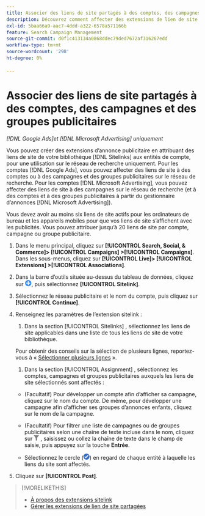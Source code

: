 ```yaml
---
title: Associer des liens de site partagés à des comptes, des campagnes et des groupes publicitaires
description: Découvrez comment affecter des extensions de lien de site partagées à des comptes, des campagnes et des groupes publicitaires.
exl-id: 5baa66a9-aac7-4ddd-a322-6578a571166b
feature: Search Campaign Management
source-git-commit: d0f1c413134a0868ddec79ded7672af316267edd
workflow-type: tm+mt
source-wordcount: '298'
ht-degree: 0%

---
```


# Associer des liens de site partagés à des comptes, des campagnes et des groupes publicitaires

*[!DNL Google Ads]et [!DNL Microsoft Advertising] uniquement*

Vous pouvez créer des extensions d’annonce publicitaire en attribuant des liens de site de votre bibliothèque [!DNL Sitelinks] aux entités de compte, pour une utilisation sur le réseau de recherche uniquement. Pour les comptes [!DNL Google Ads], vous pouvez affecter des liens de site à des comptes ou à des campagnes et des groupes publicitaires sur le réseau de recherche. Pour les comptes [!DNL Microsoft Advertising], vous pouvez affecter des liens de site à des campagnes sur le réseau de recherche (et à des comptes et à des groupes publicitaires à partir du gestionnaire d’annonces [!DNL Microsoft Advertising]).

Vous devez avoir au moins six liens de site actifs pour les ordinateurs de bureau et les appareils mobiles pour que vos liens de site s’affichent avec les publicités. Vous pouvez attribuer jusqu’à 20 liens de site par compte, campagne ou groupe publicitaire.

1. Dans le menu principal, cliquez sur **[!UICONTROL Search, Social, & Commerce]> [!UICONTROL Campaigns] >[!UICONTROL Campaigns]**. Dans les sous-menus, cliquez sur **[!UICONTROL Live]> [!UICONTROL Extensions] >[!UICONTROL Associations]**.

1. Dans la barre d’outils située au-dessus du tableau de données, cliquez sur ![Créer](/help/search-social-commerce/assets/add.png "Créer"), puis sélectionnez **[!UICONTROL Sitelink]**.

1. Sélectionnez le réseau publicitaire et le nom du compte, puis cliquez sur **[!UICONTROL Continue]**.

1. Renseignez les paramètres de l’extension sitelink :

   1. Dans la section [!UICONTROL Sitelinks] , sélectionnez les liens de site applicables dans une liste de tous les liens de site de votre bibliothèque.

   Pour obtenir des conseils sur la sélection de plusieurs lignes, reportez-vous à « [Sélectionner plusieurs lignes](/help/search-social-commerce/common-tasks/navigation-editing-selection/multiple-rows-select.md) ».

   1. Dans la section [!UICONTROL Assignment] , sélectionnez les comptes, campagnes et groupes publicitaires auxquels les liens de site sélectionnés sont affectés :

   * (Facultatif) Pour développer un compte afin d’afficher sa campagne, cliquez sur le nom du compte. De même, pour développer une campagne afin d’afficher ses groupes d’annonces enfants, cliquez sur le nom de la campagne.

   * (Facultatif) Pour filtrer une liste de campagnes ou de groupes publicitaires selon une chaîne de texte incluse dans le nom, cliquez sur ![Filtrer](/help/search-social-commerce/assets/filter.png "Filtrer") , saisissez ou collez la chaîne de texte dans le champ de saisie, puis appuyez sur la touche **Entrée**.

   * Sélectionnez le cercle (![Sélectionner](/help/search-social-commerce/assets/include.png "Sélectionner")) en regard de chaque entité à laquelle les liens du site sont affectés.

1. Cliquez sur **[!UICONTROL Post]**.

>[!MORELIKETHIS]
>
>* [À propos des extensions sitelink](sitelink-extension-about.md)
>* [Gérer les extensions de lien de site partagées](sitelink-extension-manage.md)
